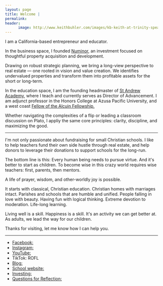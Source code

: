 ```yaml
---
layout: page
title: Welcome | 
permalink: 
header:
      image: http://www.keithbuhler.com/images/kb-keith-at-trinity-speaking.jpg
---
```


I am a California-based entrepreneur and educator. 

In the business space, I founded [Numinor](https://www.numinorhomes.com/), an investment focused on thoughtful property acquisition and development. 

Drawing on robust strategic planning, we bring a long-view perspective to real estate — one rooted in vision and value creation. We identifies undervalued properties and transform them into profitable assets for the short or long-term. 

In the education space, I am the founding headmaster of [St Andrew Academy](https://www.saintandrewacademy.com/), where I teach and currently serves as Director of Advancement. I am adjunct professor in the Honors College at Azusa Pacific University, and a west coast [Fellow of the Alcuin Fellowship.](https://alcuinfellowship.com/)


Whether navigating the complexities of a flip or leading a classroom discussion on Plato, I appliy the same core principles: clarity, discipline, and maximizing the good.


--- 

I'm not only passionate about fundraising for small Christian schools. I like to help teachers fund their own side hustle through real estate, and help donors to leverage their donations to support schools for the long-run. 

The bottom line is this: Every human being needs to pursue virtue. And it's better to start as children. To become wise in this crazy world requires wise teachers: first, parents, then mentors. 

A life of prayer, wisdom, and other-worldly joy is possible. 

It starts with classical, Christian education. Christian homes with marriages intact. Parishes and schools that are humble and unified. People falling in love with beauty. Having fun with logical thinking. Extreme devotion to moderation.  Life-long learning. 

Living well is a skill. Happiness is a skill. It's an activity we can get better at. As adults, we lead the way for our children. 


Thanks for visiting, let me know how I can help you. 

--- 

* [Facebook:](https://www.facebook.com/keithedbuhler)
* [Instagram:](https://www.instagram.com/keith.buhler/)
* [YouTube:](https://www.youtube.com/c/KeithBuhler)
* TikTok: ROFL
* [Blog:](https://buhler.notion.site/Buhler-Report-Blog-Current-9d90055115754d97b5c7f15d09005eae)
* [School website:](https://www.saintandrewacademy.com)
* [Investing:](https://www.numinorhomes.com/)
* [Questions for Reflection:](http://keithbuhler.com/pensees) 